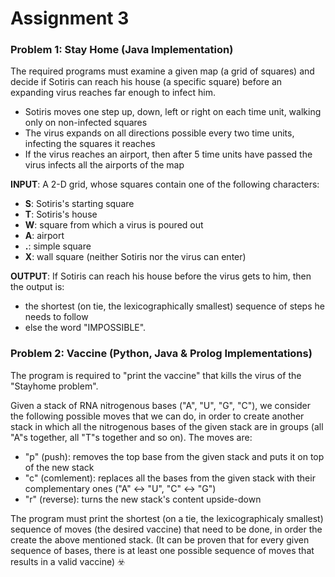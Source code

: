 # Assignment 3

### Problem 1: Stay Home (Java Implementation)
The required programs must examine a given map (a grid of squares) and decide if Sotiris can reach his house (a specific square) before an expanding virus reaches far enough to infect him.
- Sotiris moves one step up, down, left or right on each time unit, walking only on non-infected squares
- The virus expands on all directions possible every two time units, infecting the squares it reaches
- If the virus reaches an airport, then after 5 time units have passed the virus infects all the airports of the map

**INPUT**:
A 2-D grid, whose squares contain one of the following characters:
 - **S**: Sotiris's starting square
 - **T**: Sotiris's house
 - **W**: square from which a virus is poured out
 - **A**: airport
 - **.**: simple square
 - **X**: wall square (neither Sotiris nor the virus can enter)
 
 **OUTPUT**:
 If Sotiris can reach his house before the virus gets to him, then the output is:
 - the shortest (on tie, the lexicographically smallest) sequence of steps he needs to follow
 - else the word "IMPOSSIBLE".


### Problem 2: Vaccine (Python, Java & Prolog Implementations)

The program is required to "print the vaccine" that kills the virus of the "Stayhome problem".

Given a stack of RNA nitrogenous bases ("A", "U", "G", "C"), we consider the following possible moves that we can do, in order to create another stack in which all the nitrogenous bases of the given stack are in groups (all "A"s together, all "T"s together and so on). The moves are:

- "p" (push): removes the top base from the given stack and puts it on top of the new stack 
- "c" (comlement): replaces all the bases from the given stack with their complementary ones ("A" :left_right_arrow: "U", "C" :left_right_arrow: "G")
- "r" (reverse): turns the new stack's content upside-down

The program must print the shortest (on a tie, the lexicographicaly smallest) sequence of moves (the desired vaccine) that need to be done, in order the create the above mentioned stack. (It can be proven that for every given sequence of bases, there is at least one possible sequence of moves that results in a valid vaccine)
☣️
